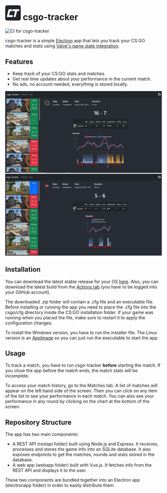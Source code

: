 
# <img src="icon.svg" width="50"/> csgo-tracker
![CI for csgo-tracker](https://github.com/davidaf3/csgo-tracker/actions/workflows/csgo-tracker.yml/badge.svg)

csgo-tracker is a simple [Electron](https://www.electronjs.org/) app that lets you track your CS:GO matches and stats using [Valve's game state integration](https://developer.valvesoftware.com/wiki/Counter-Strike:_Global_Offensive_Game_State_Integration).

## Features
- Keep track of your CS:GO stats and matches.
- Get real time updates about your performance in the current match.
- No ads, no account needed, everything is stored locally.

<img src="screenshot1.png" alt="screenshot1" width="800"/>
<img src="screenshot2.png" alt="screenshot2" width="800"/>

## Installation
You can download the latest stable release for your OS [here](https://github.com/davidaf3/csgo-tracker/releases). Also, you can download the latest build from the [Actions tab](https://github.com/davidaf3/csgo-tracker/actions) (you have to be logged into your GitHub account). 

The downloaded .zip folder will contain a .cfg file and an executable file. Before installing or running the app you need to place the .cfg file into the csgo/cfg directory inside the CS:GO installation folder. If your game was running when you placed the file, make sure to restart it to apply the configuration changes.

To install the Windows version, you have to run the installer file. The Linux version is an [AppImage](https://appimage.org/) so you can just run the executable to start the app.

## Usage
To track a match, you have to run csgo-tracker **before** starting the match. If you close the app before the match ends, the match stats will be incomplete. 

To access your match history, go to the Matches tab. A list of matches will appear on the left hand side of the screen. Then you can click on any item of the list to see your performance in each match. You can also see your performance in any round by clicking on the chart at the bottom of the screen.

## Repository Structure
The app has two main components:
- A REST API (restapi folder) built using Node.js and Express. It receives, processes and stores the game info into an SQLite database. It also exposes endpoints to get the matches, rounds and stats stored in the database.
- A web app (webapp folder) built with Vue.js. It fetches info from the REST API and displays it to the user.

These two components are bundled together into an Electron app (electronapp folder) in order to easily distribute them.